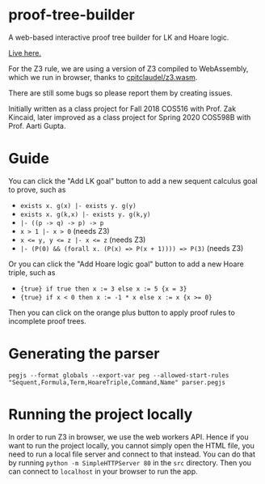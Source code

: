 # proof-tree-builder
A web-based interactive proof tree builder for LK and Hoare logic. 

[Live here.](https://joom.github.io/proof-tree-builder/src/)

For the Z3 rule, we are using a version of Z3 compiled to WebAssembly, which we run in browser, thanks to [cpitclaudel/z3.wasm](https://github.com/cpitclaudel/z3.wasm).

There are still some bugs so please report them by creating issues.

Initially written as a class project for Fall 2018 COS516 with Prof. Zak Kincaid, later improved as a class project for Spring 2020 COS598B with Prof. Aarti Gupta.

# Guide

You can click the "Add LK goal" button to add a new sequent calculus goal to prove, such as

* `exists x. g(x) |- exists y. g(y)`
* `exists x. g(k,x) |- exists y. g(k,y)`
* `|- ((p -> q) -> p) -> p`
* `x > 1 |- x > 0` (needs Z3)
* `x <= y, y <= z |- x <= z` (needs Z3)
* `|- (P(0) && (forall x. (P(x) => P(x + 1)))) => P(3)` (needs Z3)

Or you can click the "Add Hoare logic goal" button to add a new Hoare triple, such as

* `{true} if true then x := 3 else x := 5 {x = 3}`
* `{true} if x < 0 then x := -1 * x else x := x {x >= 0}`

Then you can click on the orange plus button to apply proof rules to incomplete proof trees.

# Generating the parser

```
pegjs --format globals --export-var peg --allowed-start-rules "Sequent,Formula,Term,HoareTriple,Command,Name" parser.pegjs
```

# Running the project locally

In order to run Z3 in browser, we use the web workers API. Hence if you want to run the project locally, you cannot simply open the HTML file, you need to run a local file server and connect to that instead. You can do that by running `python -m SimpleHTTPServer 80` in the `src` directory. Then you can connect to `localhost` in your browser to run the app.
